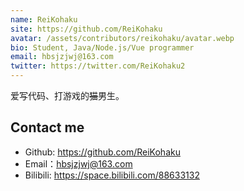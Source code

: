 ```yaml
---
name: ReiKohaku
site: https://github.com/ReiKohaku
avatar: /assets/contributors/reikohaku/avatar.webp
bio: Student, Java/Node.js/Vue programmer
email: hbsjzjwj@163.com
twitter: https://twitter.com/ReiKohaku2
---
```


爱写代码、打游戏的<del>猫</del>男生。

## Contact me

- Github: <https://github.com/ReiKohaku>
- Email：<hbsjzjwj@163.com>
- Bilibili: <https://space.bilibili.com/88633132>
